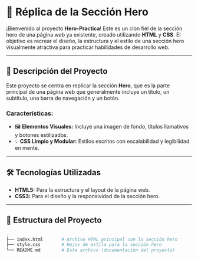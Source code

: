 # 🌟 Réplica de la Sección Hero

¡Bienvenido al proyecto **Hero-Practica**! Este es un clon fiel de la sección hero de una página web ya existente, creado utilizando **HTML** y **CSS**. El objetivo es recrear el diseño, la estructura y el estilo de una sección hero visualmente atractiva para practicar habilidades de desarrollo web.

---

## 🚀 Descripción del Proyecto

Este proyecto se centra en replicar la sección **Hero**, que es la parte principal de una página web que generalmente incluye un título, un subtítulo, una barra de navegación y un botón. 

### Características:
- 🖼️ **Elementos Visuales:** Incluye una imagen de fondo, títulos llamativos y botones estilizados.
- 💡 **CSS Limpio y Modular:** Estilos escritos con escalabilidad y legibilidad en mente.

---

## 🛠️ Tecnologías Utilizadas

- **HTML5:** Para la estructura y el layout de la página web.
- **CSS3:** Para el diseño y la responsividad de la sección hero.

---

## 📂 Estructura del Proyecto

```bash
.
├── index.html       # Archivo HTML principal con la sección hero
├── style.css        # Hojas de estilo para la sección hero
└── README.md        # Este archivo (documentación del proyecto)
